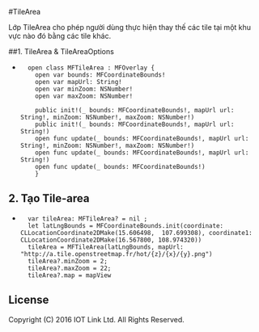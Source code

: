 #TileArea

Lớp TileArea cho phép người dùng thực hiện thay thế các tile tại một khu vực nào đó bằng các tile khác.

##1. TileArea & TileAreaOptions

  - 
    ```switf
      open class MFTileArea : MFOverlay {
        open var bounds: MFCoordinateBounds!
        open var mapUrl: String!
        open var minZoom: NSNumber!
        open var maxZoom: NSNumber!
        
        public init!(_ bounds: MFCoordinateBounds!, mapUrl url: String!, minZoom: NSNumber!, maxZoom: NSNumber!)
        public init!(_ bounds: MFCoordinateBounds!, mapUrl url: String!)
        open func update(_ bounds: MFCoordinateBounds!, mapUrl url: String!, minZoom: NSNumber!, maxZoom: NSNumber!)
        open func update(_ bounds: MFCoordinateBounds!, mapUrl url: String!)
        open func update(_ bounds: MFCoordinateBounds!)
        }
    ```

## 2. Tạo Tile-area

  - 
    ```switf
      var tileArea: MFTileArea? = nil ;
      let latLngBounds = MFCoordinateBounds.init(coordinate: CLLocationCoordinate2DMake(15.606498,  107.699308), coordinate1: CLLocationCoordinate2DMake(16.567800, 108.974320))
      tileArea = MFTileArea(latLngBounds, mapUrl: "http://a.tile.openstreetmap.fr/hot/{z}/{x}/{y}.png")
      tileArea?.minZoom = 2;
      tileArea?.maxZoom = 22;
      tileArea?.map = mapView
    ```


License
-------

Copyright (C) 2016 IOT Link Ltd. All Rights Reserved.